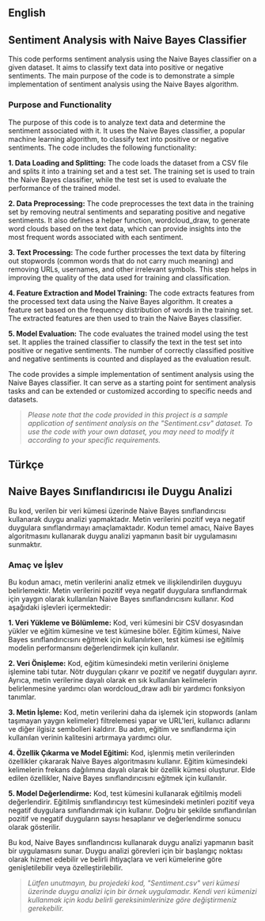 ## English
## Sentiment Analysis with Naive Bayes Classifier 
This code performs sentiment analysis using the Naive Bayes classifier on a given dataset. It aims to classify text data into positive or negative sentiments. The main purpose of the code is to demonstrate a simple implementation of sentiment analysis using the Naive Bayes algorithm.

### Purpose and Functionality
The purpose of this code is to analyze text data and determine the sentiment associated with it. It uses the Naive Bayes classifier, a popular machine learning algorithm, to classify text into positive or negative sentiments. The code includes the following functionality:

**1. Data Loading and Splitting:** The code loads the dataset from a CSV file and splits it into a training set and a test set. The training set is used to train the Naive Bayes classifier, while the test set is used to evaluate the performance of the trained model.

**2. Data Preprocessing:** The code preprocesses the text data in the training set by removing neutral sentiments and separating positive and negative sentiments. It also defines a helper function, wordcloud_draw, to generate word clouds based on the text data, which can provide insights into the most frequent words associated with each sentiment.

**3. Text Processing:** The code further processes the text data by filtering out stopwords (common words that do not carry much meaning) and removing URLs, usernames, and other irrelevant symbols. This step helps in improving the quality of the data used for training and classification.

**4. Feature Extraction and Model Training:** The code extracts features from the processed text data using the Naive Bayes algorithm. It creates a feature set based on the frequency distribution of words in the training set. The extracted features are then used to train the Naive Bayes classifier.

**5. Model Evaluation:** The code evaluates the trained model using the test set. It applies the trained classifier to classify the text in the test set into positive or negative sentiments. The number of correctly classified positive and negative sentiments is counted and displayed as the evaluation result.

The code provides a simple implementation of sentiment analysis using the Naive Bayes classifier. It can serve as a starting point for sentiment analysis tasks and can be extended or customized according to specific needs and datasets.

> *Please note that the code provided in this project is a sample application of sentiment analysis on the "Sentiment.csv" dataset. To use the code with your own dataset, you may need to modify it according to your specific requirements.*

## Türkçe
## Naive Bayes Sınıflandırıcısı ile Duygu Analizi
Bu kod, verilen bir veri kümesi üzerinde Naive Bayes sınıflandırıcısı kullanarak duygu analizi yapmaktadır. Metin verilerini pozitif veya negatif duygulara sınıflandırmayı amaçlamaktadır. Kodun temel amacı, Naive Bayes algoritmasını kullanarak duygu analizi yapmanın basit bir uygulamasını sunmaktır.

### Amaç ve İşlev
Bu kodun amacı, metin verilerini analiz etmek ve ilişkilendirilen duyguyu belirlemektir. Metin verilerini pozitif veya negatif duygulara sınıflandırmak için yaygın olarak kullanılan Naive Bayes sınıflandırıcısını kullanır. Kod aşağıdaki işlevleri içermektedir:

**1. Veri Yükleme ve Bölümleme:** Kod, veri kümesini bir CSV dosyasından yükler ve eğitim kümesine ve test kümesine böler. Eğitim kümesi, Naive Bayes sınıflandırıcısını eğitmek için kullanılırken, test kümesi ise eğitilmiş modelin performansını değerlendirmek için kullanılır.

**2. Veri Önişleme:** Kod, eğitim kümesindeki metin verilerini önişleme işlemine tabi tutar. Nötr duyguları çıkarır ve pozitif ve negatif duyguları ayırır. Ayrıca, metin verilerine dayalı olarak en sık kullanılan kelimelerin belirlenmesine yardımcı olan wordcloud_draw adlı bir yardımcı fonksiyon tanımlar.

**3. Metin İşleme:** Kod, metin verilerini daha da işlemek için stopwords (anlam taşımayan yaygın kelimeler) filtrelemesi yapar ve URL'leri, kullanıcı adlarını ve diğer ilgisiz sembolleri kaldırır. Bu adım, eğitim ve sınıflandırma için kullanılan verinin kalitesini artırmaya yardımcı olur.

**4. Özellik Çıkarma ve Model Eğitimi:** Kod, işlenmiş metin verilerinden özellikler çıkararak Naive Bayes algoritmasını kullanır. Eğitim kümesindeki kelimelerin frekans dağılımına dayalı olarak bir özellik kümesi oluşturur. Elde edilen özellikler, Naive Bayes sınıflandırıcısını eğitmek için kullanılır.

**5. Model Değerlendirme:** Kod, test kümesini kullanarak eğitilmiş modeli değerlendirir. Eğitilmiş sınıflandırıcıyı test kümesindeki metinleri pozitif veya negatif duygulara sınıflandırmak için kullanır. Doğru bir şekilde sınıflandırılan pozitif ve negatif duyguların sayısı hesaplanır ve değerlendirme sonucu olarak gösterilir.

Bu kod, Naive Bayes sınıflandırıcısı kullanarak duygu analizi yapmanın basit bir uygulamasını sunar. Duygu analizi görevleri için bir başlangıç noktası olarak hizmet edebilir ve belirli ihtiyaçlara ve veri kümelerine göre genişletilebilir veya özelleştirilebilir.

> *Lütfen unutmayın, bu projedeki kod, "Sentiment.csv" veri kümesi üzerinde duygu analizi için bir örnek uygulamadır. Kendi veri kümenizi kullanmak için kodu belirli gereksinimlerinize göre değiştirmeniz gerekebilir.*
